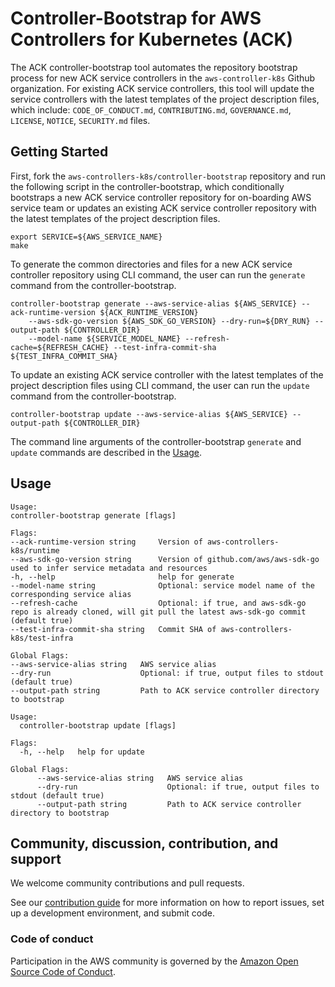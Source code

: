 # Controller-Bootstrap for AWS Controllers for Kubernetes (ACK)

The ACK controller-bootstrap tool automates the repository bootstrap process for new ACK service controllers in the `aws-controller-k8s` Github organization.
For existing ACK service controllers, this tool will update the service controllers with the latest templates of the project description files, 
which include: `CODE_OF_CONDUCT.md`, `CONTRIBUTING.md`, `GOVERNANCE.md`, `LICENSE`, `NOTICE`, `SECURITY.md` files.

## Getting Started

First, fork the `aws-controllers-k8s/controller-bootstrap` repository and run the following script in the controller-bootstrap, which conditionally 
bootstraps a new ACK service controller repository for on-boarding AWS service team or updates an existing ACK service controller repository with the latest templates of the project description files.

```
export SERVICE=${AWS_SERVICE_NAME}
make
```

To generate the common directories and files for a new ACK service controller repository using CLI command, the user can run the `generate` command from the controller-bootstrap.
```
controller-bootstrap generate --aws-service-alias ${AWS_SERVICE} --ack-runtime-version ${ACK_RUNTIME_VERSION}
    --aws-sdk-go-version ${AWS_SDK_GO_VERSION} --dry-run=${DRY_RUN} --output-path ${CONTROLLER_DIR}
    --model-name ${SERVICE_MODEL_NAME} --refresh-cache=${REFRESH_CACHE} --test-infra-commit-sha ${TEST_INFRA_COMMIT_SHA}
```

To update an existing ACK service controller with the latest templates of the project description files using CLI command, the user can run the `update` command from the controller-bootstrap.
```
controller-bootstrap update --aws-service-alias ${AWS_SERVICE} --output-path ${CONTROLLER_DIR}
```

The command line arguments of the controller-bootstrap `generate` and `update` commands are described in the [Usage](#usage).

## Usage
```
Usage:
controller-bootstrap generate [flags]

Flags:
--ack-runtime-version string     Version of aws-controllers-k8s/runtime
--aws-sdk-go-version string      Version of github.com/aws/aws-sdk-go used to infer service metadata and resources
-h, --help                       help for generate
--model-name string              Optional: service model name of the corresponding service alias
--refresh-cache                  Optional: if true, and aws-sdk-go repo is already cloned, will git pull the latest aws-sdk-go commit (default true)
--test-infra-commit-sha string   Commit SHA of aws-controllers-k8s/test-infra

Global Flags:
--aws-service-alias string   AWS service alias
--dry-run                    Optional: if true, output files to stdout (default true)
--output-path string         Path to ACK service controller directory to bootstrap
```
```
Usage:
  controller-bootstrap update [flags]

Flags:
  -h, --help   help for update

Global Flags:
      --aws-service-alias string   AWS service alias
      --dry-run                    Optional: if true, output files to stdout (default true)
      --output-path string         Path to ACK service controller directory to bootstrap
```

## Community, discussion, contribution, and support

We welcome community contributions and pull requests.

See our [contribution guide](/CONTRIBUTING.md) for more information on how to
report issues, set up a development environment, and submit code.

### Code of conduct

Participation in the AWS community is governed by the [Amazon Open Source Code of Conduct](CODE_OF_CONDUCT.md).
